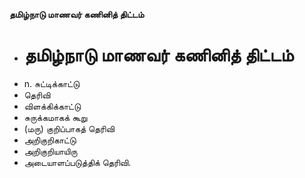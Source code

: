 **தமிழ்நாடு மாணவர் கணினித் திட்டம்**
- # தமிழ்நாடு மாணவர் கணினித் திட்டம்
- n. சுட்டிக்காட்டு
- தெரிவி
- விளக்கிக்காட்டு
- சுருக்கமாகக் கூறு
- (மரு) குறிப்பாகத் தெரிவி
- அறிகுறிகாட்டு
- அறிகுறியாயிரு
- அடையாளப்படுத்திக் தெரிவி.

